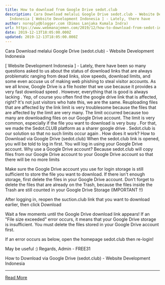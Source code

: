 ```yaml
---
title: How to download from Google Drive sedot.club
description: Cara Download melalui Google Drive sedot.club - Website Development
  Indonesia [ Website Development Indonesia ] - Lately, there have
author: noreply@blogger.com (Dimas Lanjaka Kumala Indra)
url: https://www.webmanajemen.com/2019/12/how-to-download-from-sedot-in.html
date: 2019-12-13T18:05:00.000Z
updated: 2019-12-13T18:05:00.000Z
---
```


Cara Download melalui Google Drive (sedot.club) - Website Development Indonesia



  [ Website Development Indonesia ] - Lately, there have been so many questions asked to us about the status of download links that are always problematic ranging from dead links, slow speeds, download limits, and some even accuse us of making web phishing to steal visitor accounts.  As we all know, Google Drive is a file hoster that we use because it provides a very fast download speed .  However, everything that is good is always lacking .  Yep, of course you often find the google drive link that is affected, right?  It's not just visitors who hate this, we are the same.  Reuploading files that are affected by the link limit is very troublesome because the files that are affected by the limit are very many.  The limit occurred because too many are downloading files on our Google Drive account. 
  The limit is very common, especially if the file you want to download is very busy .  For that, we made the Sedot.CLUB platform as a sharer google drive .  Sedot.club is our solution so that no such limits occur again .  How does it work? 
  How to Download via Google Drive (sedot.club) 
  When the sedot.club link is opened, you will be told to log in first.  You will log in using your Google Drive account.  Why use a Google Drive account?  Because sedot.club will copy files from our Google Drive account to your Google Drive account so that there will be no more limits 

  Make sure the Google Drive account you use for login storage is still sufficient to store the file you want to download.  If there isn't enough storage, first delete the files in your Google Drive account.  Don't forget to delete the files that are already on the Trash, because the files inside the Trash are still counted in your Google Drive Storage (IMPORTANT !!) 

  After logging in, reopen the suction.club link that you want to download earlier, then click Download 

  Wait a few moments until the Google Drive download link appears!  If an "File size exceeded" error occurs, it means that your Google Drive storage is insufficient.  You must delete the files stored in your Google Drive account first. 

  If an error occurs as below, open the homepage sedot.club then re-login! 

  May be useful :) 
  Regards, Admin - FREE31 

  How to Download via Google Drive (sedot.club) - Website Development Indonesia<hr/> <a href="https://www.webmanajemen.com/2019/12/how-to-download-from-sedot-in.html" rel="follow" class="button" id="read-more">Read More</a>